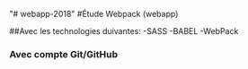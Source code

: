 "# webapp-2018" 
#Étude Webpack (webapp)

##Avec les technologies duivantes:
-SASS
-BABEL
-WebPack

### Avec compte Git/GitHub